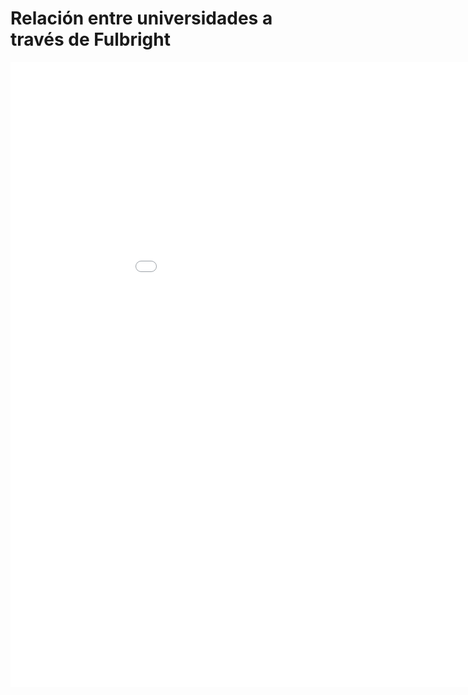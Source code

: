 # **Relación entre universidades a través de Fulbright**

<Embed src = "graf1.html" width = "1000" height = "1000">


